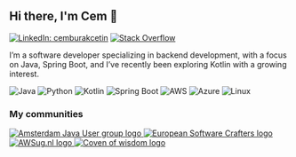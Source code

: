 ## Hi there, I'm Cem 👋

[![LinkedIn: cemburakcetin](https://img.shields.io/badge/-LinkedIn-0077B5?style=flat&logo=linkedin&logoColor=white)](https://www.linkedin.com/in/cemburakcetin/)
[![Stack Overflow](https://img.shields.io/badge/-Stack%20Overflow-F58025?style=flat&logo=stackoverflow&logoColor=white)](https://stackoverflow.com/users/3548741)

I’m a software developer specializing in backend development, with a focus on Java, Spring Boot, and I’ve recently been exploring Kotlin with a growing interest.

![Java](https://img.shields.io/badge/Code-Java-informational?style=flat&logo=openjdk&color=EA2D2E)
![Python](https://img.shields.io/badge/Code-Python-informational?style=flat&logo=python&color=3776AB)
![Kotlin](https://img.shields.io/badge/Code-Kotlin-informational?style=flat&logo=kotlin&color=777BB4)
![Spring Boot](https://img.shields.io/badge/Framework-SpringBoot-informational?style=flat&logo=springboot&color=6DB33F)
![AWS](https://img.shields.io/badge/Cloud-AWS-informational?style=flat&logo=amazonaws&color=FF9900)
![Azure](https://img.shields.io/badge/Cloud-Azure-informational?style=flat&logo=microsoftazure&color=0078D4)
![Linux](https://img.shields.io/badge/System-Linux-informational?style=flat&logo=linux&color=FCC624)




### My communities

<p>
    <a href="https://www.meetup.com/Amsterdam-Java-User-group/">
        <img src="https://secure-content.meetupstatic.com/images/classic-events/477032021/200x113.jpg" alt="Amsterdam Java User group logo"/>
    </a>
    <a href="https://www.meetup.com/European-Software-Crafters/">
        <img src="https://secure-content.meetupstatic.com/images/classic-events/512376250/200x113.jpg" alt="European Software Crafters logo"/>
    </a>
    <a href="https://www.meetup.com/awsugnl/">
        <img src="https://secure-content.meetupstatic.com/images/classic-events/495222974/200x113.jpg" alt="AWSug.nl logo"/>
    </a>
    <a href="https://www.meetup.com/coven-of-wisdom-utrecht">
        <img src="https://secure-content.meetupstatic.com/images/classic-events/512347472/200x113.jpg" alt="Coven of wisdom logo"/>
    </a>
</p>


<!--
**cmctn/cmctn** is a ✨ _special_ ✨ repository because its `README.md` (this file) appears on your GitHub profile.

Here are some ideas to get you started:

- 🔭 I’m currently working on ...
- 🌱 I’m currently learning ...
- 👯 I’m looking to collaborate on ...
- 🤔 I’m looking for help with ...
- 💬 Ask me about ...
- 📫 How to reach me: ...
- 😄 Pronouns: ...
- ⚡ Fun fact: ...
-->
